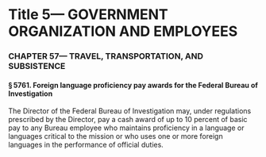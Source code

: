 
# Title 5— GOVERNMENT ORGANIZATION AND EMPLOYEES
### CHAPTER 57— TRAVEL, TRANSPORTATION, AND SUBSISTENCE
#### § 5761. Foreign language proficiency pay awards for the Federal Bureau of Investigation

The Director of the Federal Bureau of Investigation may, under regulations prescribed by the Director, pay a cash award of up to 10 percent of basic pay to any Bureau employee who maintains proficiency in a language or languages critical to the mission or who uses one or more foreign languages in the performance of official duties.
